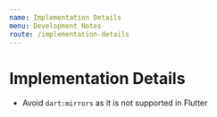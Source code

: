```yaml
---
name: Implementation Details
menu: Development Notes
route: /implementation-details
---
```


# Implementation Details

- Avoid `dart:mirrors` as it is not supported in Flutter
